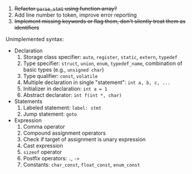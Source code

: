 1. ~~Refactor `parse_stmt` using function array?~~
2. Add line number to token, improve error reporting
3. ~~Implement missing keywords or flag them, don't silently treat them
   as identifiers~~

Unimplemented syntax:
- Declaration
    1. Storage class specifier: `auto`, `register`, `static`, `extern`, `typedef`
    2. Type specifier: `struct`, `union`, `enum`, `typedef_name`, combination
       of basic types (e.g., `unsigned char`)
    3. Type qualifier: `const`, `volatile`
    4. Multiple declaration in single "statement": `int a, b, c, ...`
    5. Initializer in declaration: `int a = 1`
    6. Abstract declarator: `int f(int *, char)`
- Statements
    1. Labeled statement: `label: stmt`
    2. Jump statement: `goto`
- Expression
    1. Comma operator
    2. Compound assignment operators
    3. Check if target of assignment is unary expression
    4. Cast expression
    5. `sizeof` operator
    6. Postfix operators: `.`, `->`
    7. Constants: `char_const`, `float_const`, `enum_const`
